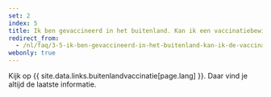 ```yaml
---
set: 2
index: 5
title: Ik ben gevaccineerd in het buitenland. Kan ik een vaccinatiebewijs maken met CoronaCheck?  
redirect_from: 
  - /nl/faq/3-5-ik-ben-gevaccineerd-in-het-buitenland-kan-ik-de-vaccinatie-uploaden-in-de-nederlandse-coronacheck-app
webonly: true
---
```

Kijk op {{ site.data.links.buitenlandvaccinatie[page.lang] }}. Daar vind je altijd de laatste informatie.
